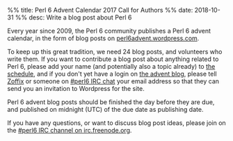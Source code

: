 %% title: Perl 6 Advent Calendar 2017 Call for Authors
%% date: 2018-10-31
%% desc: Write a blog post about Perl 6

Every year since 2009, the Perl 6 community publishes a Perl 6
advent calendar, in the form of blog posts on [perl6advent.wordpress.com](https://perl6advent.wordpress.com).

To keep up this great tradition, we need 24 blog posts, and volunteers who
write them. If you want to contribute a blog post about anything related to
Perl 6, please add your name (and potentially also a topic already) to
[the schedule](https://github.com/perl6/mu/blob/master/misc/perl6advent-2018/schedule), and if you don't yet have a login on [the advent blog](https://perl6advent.wordpress.com), please
tell [Zoffix](https://twitter.com/zoffix/) or someone on
[#perl6 IRC chat](https://webchat.freenode.net/?channels=#perl6) your email
address so that they can send you an invitation to Wordpress for the site.

Perl 6 advent blog posts should be finished the day before they are due, and published on midnight (UTC) of the due date as publishing date.

If you have any questions, or want to discuss blog post ideas, please join on the [#perl6 IRC channel on irc.freenode.org](https://webchat.freenode.net/?channels=#perl6).
